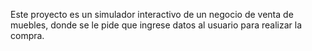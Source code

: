 Este proyecto es un simulador interactivo de un negocio de venta de muebles,
donde se le pide que ingrese datos al usuario para realizar la compra.